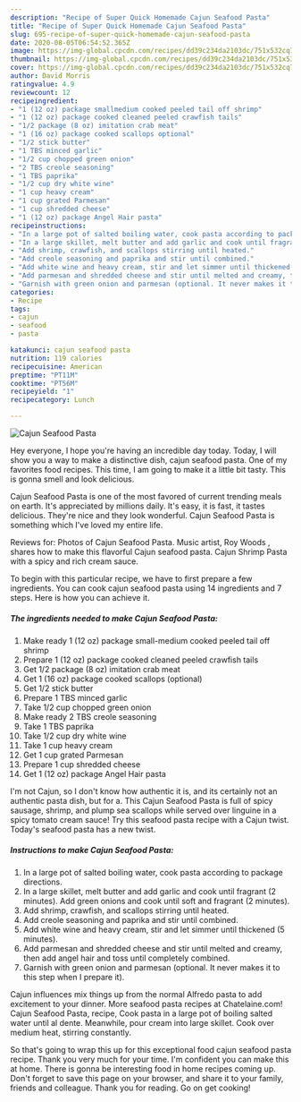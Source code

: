 ```yaml
---
description: "Recipe of Super Quick Homemade Cajun Seafood Pasta"
title: "Recipe of Super Quick Homemade Cajun Seafood Pasta"
slug: 695-recipe-of-super-quick-homemade-cajun-seafood-pasta
date: 2020-08-05T06:54:52.365Z
image: https://img-global.cpcdn.com/recipes/dd39c234da2103dc/751x532cq70/cajun-seafood-pasta-recipe-main-photo.jpg
thumbnail: https://img-global.cpcdn.com/recipes/dd39c234da2103dc/751x532cq70/cajun-seafood-pasta-recipe-main-photo.jpg
cover: https://img-global.cpcdn.com/recipes/dd39c234da2103dc/751x532cq70/cajun-seafood-pasta-recipe-main-photo.jpg
author: David Morris
ratingvalue: 4.9
reviewcount: 12
recipeingredient:
- "1 (12 oz) package smallmedium cooked peeled tail off shrimp"
- "1 (12 oz) package cooked cleaned peeled crawfish tails"
- "1/2 package (8 oz) imitation crab meat"
- "1 (16 oz) package cooked scallops optional"
- "1/2 stick butter"
- "1 TBS minced garlic"
- "1/2 cup chopped green onion"
- "2 TBS creole seasoning"
- "1 TBS paprika"
- "1/2 cup dry white wine"
- "1 cup heavy cream"
- "1 cup grated Parmesan"
- "1 cup shredded cheese"
- "1 (12 oz) package Angel Hair pasta"
recipeinstructions:
- "In a large pot of salted boiling water, cook pasta according to package directions."
- "In a large skillet, melt butter and add garlic and cook until fragrant (2 minutes). Add green onions and cook until soft and fragrant (2 minutes)."
- "Add shrimp, crawfish, and scallops stirring until heated."
- "Add creole seasoning and paprika and stir until combined."
- "Add white wine and heavy cream, stir and let simmer until thickened (5 minutes)."
- "Add parmesan and shredded cheese and stir until melted and creamy, then add angel hair and toss until completely combined."
- "Garnish with green onion and parmesan (optional. It never makes it to this step when I prepare it)."
categories:
- Recipe
tags:
- cajun
- seafood
- pasta

katakunci: cajun seafood pasta 
nutrition: 119 calories
recipecuisine: American
preptime: "PT11M"
cooktime: "PT56M"
recipeyield: "1"
recipecategory: Lunch

---
```



![Cajun Seafood Pasta](https://img-global.cpcdn.com/recipes/dd39c234da2103dc/751x532cq70/cajun-seafood-pasta-recipe-main-photo.jpg)

Hey everyone, I hope you're having an incredible day today. Today, I will show you a way to make a distinctive dish, cajun seafood pasta. One of my favorites food recipes. This time, I am going to make it a little bit tasty. This is gonna smell and look delicious.

Cajun Seafood Pasta is one of the most favored of current trending meals on earth. It's appreciated by millions daily. It's easy, it is fast, it tastes delicious. They're nice and they look wonderful. Cajun Seafood Pasta is something which I've loved my entire life.

Reviews for: Photos of Cajun Seafood Pasta. Music artist, Roy Woods , shares how to make this flavorful Cajun seafood pasta. Cajun Shrimp Pasta with a spicy and rich cream sauce.


To begin with this particular recipe, we have to first prepare a few ingredients. You can cook cajun seafood pasta using 14 ingredients and 7 steps. Here is how you can achieve it.

<!--inarticleads1-->

##### The ingredients needed to make Cajun Seafood Pasta:

1. Make ready 1 (12 oz) package small-medium cooked peeled tail off shrimp
1. Prepare 1 (12 oz) package cooked cleaned peeled crawfish tails
1. Get 1/2 package (8 oz) imitation crab meat
1. Get 1 (16 oz) package cooked scallops (optional)
1. Get 1/2 stick butter
1. Prepare 1 TBS minced garlic
1. Take 1/2 cup chopped green onion
1. Make ready 2 TBS creole seasoning
1. Take 1 TBS paprika
1. Take 1/2 cup dry white wine
1. Take 1 cup heavy cream
1. Get 1 cup grated Parmesan
1. Prepare 1 cup shredded cheese
1. Get 1 (12 oz) package Angel Hair pasta


I&#39;m not Cajun, so I don&#39;t know how authentic it is, and its certainly not an authentic pasta dish, but for a. This Cajun Seafood Pasta is full of spicy sausage, shrimp, and plump sea scallops while served over linguine in a spicy tomato cream sauce! Try this seafood pasta recipe with a Cajun twist. Today&#39;s seafood pasta has a new twist. 

<!--inarticleads2-->

##### Instructions to make Cajun Seafood Pasta:

1. In a large pot of salted boiling water, cook pasta according to package directions.
1. In a large skillet, melt butter and add garlic and cook until fragrant (2 minutes). Add green onions and cook until soft and fragrant (2 minutes).
1. Add shrimp, crawfish, and scallops stirring until heated.
1. Add creole seasoning and paprika and stir until combined.
1. Add white wine and heavy cream, stir and let simmer until thickened (5 minutes).
1. Add parmesan and shredded cheese and stir until melted and creamy, then add angel hair and toss until completely combined.
1. Garnish with green onion and parmesan (optional. It never makes it to this step when I prepare it).


Cajun influences mix things up from the normal Alfredo pasta to add excitement to your dinner. More seafood pasta recipes at Chatelaine.com! Cajun Seafood Pasta, recipe, Cook pasta in a large pot of boiling salted water until al dente. Meanwhile, pour cream into large skillet. Cook over medium heat, stirring constantly. 

So that's going to wrap this up for this exceptional food cajun seafood pasta recipe. Thank you very much for your time. I'm confident you can make this at home. There is gonna be interesting food in home recipes coming up. Don't forget to save this page on your browser, and share it to your family, friends and colleague. Thank you for reading. Go on get cooking!

